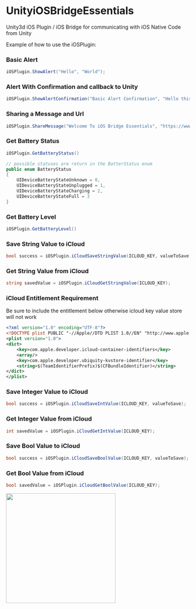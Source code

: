 # UnityiOSBridgeEssentials

Unity3d iOS Plugin / iOS Bridge for communicating with iOS Native Code from Unity

Example of how to use the iOSPlugin:

### Basic Alert

```csharp
iOSPlugin.ShowAlert("Hello", "World");
```

### Alert With Confirmation and callback to Unity

```csharp
iOSPlugin.ShowAlertConfirmation("Basic Alert Confirmation", "Hello this is a basic confirmation !", "CallBack");
```

### Sharing a Message and Url

```csharp
iOSPlugin.ShareMessage("Welcome To iOS Bridge Essentials", "https://www.github.com/dilmerv/UnityiOSBridgeEssentials");
```

### Get Battery Status

```csharp
iOSPlugin.GetBatteryStatus()

// possible statuses are return in the BatterStatus enum
public enum BatteryStatus 
{
    UIDeviceBatteryStateUnknown = 0,
    UIDeviceBatteryStateUnplugged = 1,
    UIDeviceBatteryStateCharging = 2,
    UIDeviceBatteryStateFull = 3
}

```

### Get Battery Level

```csharp
iOSPlugin.GetBatteryLevel()
```

### Save String Value to iCloud

```csharp
bool success = iOSPlugin.iCloudSaveStringValue(ICLOUD_KEY, valueToSave);
```

### Get String Value from iCloud

```csharp
string savedValue = iOSPlugin.iCloudGetStringValue(ICLOUD_KEY);
```

### iCloud Entitlement Requirement

Be sure to include the entitlement below otherwise icloud key value store will not work

```xml
<?xml version="1.0" encoding="UTF-8"?>
<!DOCTYPE plist PUBLIC "-//Apple//DTD PLIST 1.0//EN" "http://www.apple.com/DTDs/PropertyList-1.0.dtd">
<plist version="1.0">
<dict>
	<key>com.apple.developer.icloud-container-identifiers</key>
	<array/>
	<key>com.apple.developer.ubiquity-kvstore-identifier</key>
	<string>$(TeamIdentifierPrefix)$(CFBundleIdentifier)</string>
</dict>
</plist>
```

### Save Integer Value to iCloud

```csharp
bool success = iOSPlugin.iCloudSaveIntValue(ICLOUD_KEY, valueToSave);
```

### Get Integer Value from iCloud

```csharp
int savedValue = iOSPlugin.iCloudGetIntValue(ICLOUD_KEY);
```


### Save Bool Value to iCloud

```csharp
bool success = iOSPlugin.iCloudSaveBoolValue(ICLOUD_KEY, valueToSave);
```

### Get Bool Value from iCloud

```csharp
bool savedValue = iOSPlugin.iCloudGetBoolValue(ICLOUD_KEY);
```

<img src="https://github.com/dilmerv/UnityiOSBridgeEssentials/blob/master/docs/images/bridge.gif" width="300">
